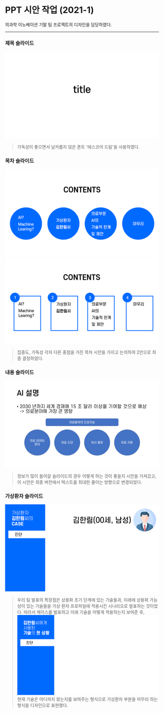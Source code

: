 # PPT 시안 작업 (2021-1)

의과학 이노베이션 기말 팀 프로젝트의 디자인을 담당하였다.   


* * *
### 제목 슬라이드
![시안슬라이드1-제목](슬라이드1.PNG)
> 가독성이 좋으면서 날카롭지 않은 폰트 '에스코어 드림'을 사용하였다.

### 목차 슬라이드
![시안슬라이드2-목차a](슬라이드2.PNG)
![시안슬라이드3-목차b](슬라이드3.PNG)
> 집중도, 가독성 각자 다른 중점을 가진 목차 시안을 가지고 논의하여 2안으로 최종 결정하였다.

### 내용 슬라이드
![시안슬라이드4-내용](슬라이드4.PNG)
> 정보가 많이 들어갈 슬라이드의 경우 어떻게 하는 것이 좋을지 시안을 가져갔고, 이 시안은 최종 버전에서 텍스트를 최대한 줄이는 방향으로 변경되었다.
 
### 가상환자 슬라이드
![시안슬라이드5-가상환자a](슬라이드5.PNG)
> 우리 팀 발표의 특장점은 상용화 초기 단계에 있는 기술들과, 미래에 상용화 가능성이 있는 기술들을 가상 환자 프로파일에 적용시킨 시나리오로 발표하는 것이었다.
> 따라서 케이스를 발표하고 미래 기술을 어떻게 적용하는지 보여준 후,
![시안슬라이드5-가상환자b](슬라이드6.PNG)
> 현재 기술은 어디까지 왔는지를 보여주는 형식으로 가상환자 부분을 마무리 하는 형식을 디자인으로 표현했다.
